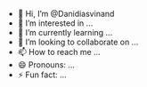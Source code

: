 - 👋 Hi, I’m @Danidiasvinand
- 👀 I’m interested in ...
- 🌱 I’m currently learning ...
- 💞️ I’m looking to collaborate on ...
- 📫 How to reach me ...
- 😄 Pronouns: ...
- ⚡ Fun fact: ...

<!---
Danidiasvinand/Danidiasvinand is a ✨ special ✨ repository because its `README.md` (this file) appears on your GitHub profile.
You can click the Preview link to take a look at your changes.
--->

